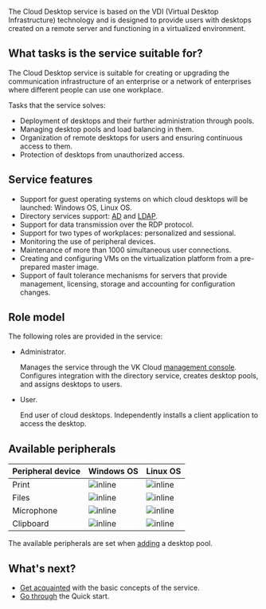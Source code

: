 The Cloud Desktop service is based on the VDI (Virtual Desktop Infrastructure) technology and is designed to provide users with desktops created on a remote server and functioning in a virtualized environment.

## What tasks is the service suitable for?

The Cloud Desktop service is suitable for creating or upgrading the communication infrastructure of an enterprise or a network of enterprises where different people can use one workplace.

Tasks that the service solves:

- Deployment of desktops and their further administration through pools.
- Managing desktop pools and load balancing in them.
- Organization of remote desktops for users and ensuring continuous access to them.
- Protection of desktops from unauthorized access.

## Service features

- Support for guest operating systems on which cloud desktops will be launched: Windows OS, Linux OS.
- Directory services support: [AD](https://learn.microsoft.com/windows-server/identity/ad-ds/get-started/virtual-dc/active-directory-domain-services-overview) and [LDAP](https://docs.altlinux.org/archive/2.4/html-single/master/alt-docs-master/ch06s11.html).
- Support for data transmission over the RDP protocol.
- Support for two types of workplaces: personalized and sessional.
- Monitoring the use of peripheral devices.
- Maintenance of more than 1000 simultaneous user connections.
- Creating and configuring VMs on the virtualization platform from a pre-prepared master image.
- Support of fault tolerance mechanisms for servers that provide management, licensing, storage and accounting for configuration changes.

## Role model

The following roles are provided in the service:

- Administrator.

  Manages the service through the VK Cloud [management console](https://msk.cloud.vk.com/app/en). Configures integration with the directory service, creates desktop pools, and assigns desktops to users.

- User.

  End user of cloud desktops. Independently installs a client application to access the desktop.

## Available peripherals

| Peripheral device | Windows OS                         | Linux OS                           |
|-------------------|------------------------------------|------------------------------------|
| Print             | ![](/ru/assets/check.svg "inline") | ![](/ru/assets/check.svg "inline") |
| Files             | ![](/ru/assets/check.svg "inline") | ![](/ru/assets/check.svg "inline") |
| Microphone        | ![](/ru/assets/check.svg "inline") | ![](/ru/assets/check.svg "inline") |
| Clipboard         | ![](/ru/assets/check.svg "inline") | ![](/ru/assets/check.svg "inline") |

The available peripherals are set when [adding](../../service-management/desktops-pool/add/) a desktop pool.

## What's next?

- [Get acquainted](../glossary/) with the basic concepts of the service.
- [Go through](../../quick-start/) the Quick start.
